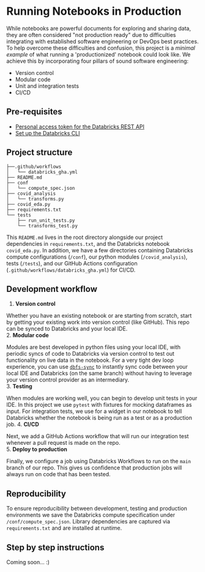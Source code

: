 # Running Notebooks in Production

While notebooks are powerful documents for exploring and sharing data, they are often considered "not production ready" due to difficulties integrating with established software engineering or DevOps best practices.  To help overcome these difficulties and confusion, this project is a _minimal example_ of what running a 'productionized' notebook could look like.  We achieve this by incorporating four pillars of sound software engineering:

* Version control
* Modular code
* Unit and integration tests
* CI/CD

## Pre-requisites
* [Personal access token for the Databricks REST API](https://docs.databricks.com/dev-tools/api/latest/authentication.html)
* [Set up the Databricks CLI](https://docs.databricks.com/dev-tools/cli/index.html)

## Project structure

```.
├──.github/workflows
│   └── databricks_gha.yml
├── README.md
├── conf
│   └── compute_spec.json
├── covid_analysis
│   └── transforms.py
├── covid_eda.py
├── requirements.txt
└── tests
    ├── run_unit_tests.py
    └── transforms_test.py
```

This `README.md` lives in the root directory alongside our project dependencies in `requirements.txt`, and the Databricks notebook `covid_eda.py`. In addition, we have a few directories containing Databricks compute configurations (`/conf`), our python modules (`/covid_analysis`), tests (`/tests`), and our GitHub Actions configuration (`.github/workflows/databricks_gha.yml`) for CI/CD. 

## Development workflow
1. **Version control**

Whether you have an existing notebook or are starting from scratch, start by getting your existing work into version control (like GitHub).  This repo can be synced to Databricks and your local IDE.  
2. **Modular code**

Modules are best developed in python files using your local IDE, with periodic syncs of code to Databricks via version control to test out functionality on live data in the notebook.  For a very tight dev loop experience, you can use [`dbfs-sync`](https://github.com/databricks/dbfs-sync) to instantly sync code between your local IDE and Databricks (on the same branch) without having to leverage your version control provider as an intermediary.  
3. **Testing**

When modules are working well, you can begin to develop unit tests in your IDE.  In this project we use `pytest` with fixtures for mocking dataframes as input.  For integration tests, we use for a widget in our notebook to tell Databricks whether the notebook is being run as a test or as a production job.
4. **CI/CD**

Next, we add a GitHub Actions workflow that will run our integration test whenever a pull request is made on the repo.  
5. **Deploy to production**

Finally, we configure a job using Databricks Workflows to run on the `main` branch of our repo.  This gives us confidence that production jobs will always run on code that has been tested.

## Reproducibility
To ensure reproducibility between development, testing and production environments we save the Databricks compute specification under `/conf/compute_spec.json`.  Library dependencies are captured via `requirements.txt` and are installed at runtime.

## Step by step instructions

Coming soon... :) 
